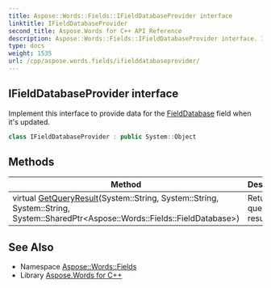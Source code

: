 ```yaml
---
title: Aspose::Words::Fields::IFieldDatabaseProvider interface
linktitle: IFieldDatabaseProvider
second_title: Aspose.Words for C++ API Reference
description: Aspose::Words::Fields::IFieldDatabaseProvider interface. Implement this interface to provide data for the FieldDatabase field when it's updated in C++.
type: docs
weight: 1535
url: /cpp/aspose.words.fields/ifielddatabaseprovider/
---
```

## IFieldDatabaseProvider interface


Implement this interface to provide data for the [FieldDatabase](../fielddatabase/) field when it's updated.

```cpp
class IFieldDatabaseProvider : public System::Object
```

## Methods

| Method | Description |
| --- | --- |
| virtual [GetQueryResult](./getqueryresult/)(System::String, System::String, System::String, System::SharedPtr\<Aspose::Words::Fields::FieldDatabase\>) | Returns query result. |
## See Also

* Namespace [Aspose::Words::Fields](../)
* Library [Aspose.Words for C++](../../)

